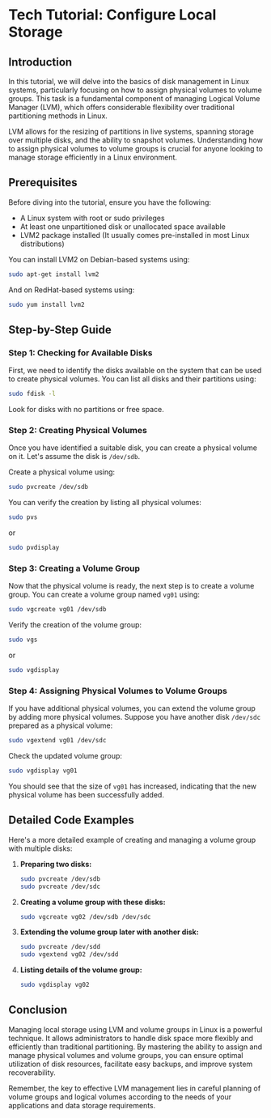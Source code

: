 # Tech Tutorial: Configure Local Storage

## Introduction

In this tutorial, we will delve into the basics of disk management in Linux systems, particularly focusing on how to assign physical volumes to volume groups. This task is a fundamental component of managing Logical Volume Manager (LVM), which offers considerable flexibility over traditional partitioning methods in Linux.

LVM allows for the resizing of partitions in live systems, spanning storage over multiple disks, and the ability to snapshot volumes. Understanding how to assign physical volumes to volume groups is crucial for anyone looking to manage storage efficiently in a Linux environment.

## Prerequisites

Before diving into the tutorial, ensure you have the following:
- A Linux system with root or sudo privileges
- At least one unpartitioned disk or unallocated space available
- LVM2 package installed (It usually comes pre-installed in most Linux distributions)

You can install LVM2 on Debian-based systems using:

```bash
sudo apt-get install lvm2
```

And on RedHat-based systems using:

```bash
sudo yum install lvm2
```

## Step-by-Step Guide

### Step 1: Checking for Available Disks

First, we need to identify the disks available on the system that can be used to create physical volumes. You can list all disks and their partitions using:

```bash
sudo fdisk -l
```

Look for disks with no partitions or free space.

### Step 2: Creating Physical Volumes

Once you have identified a suitable disk, you can create a physical volume on it. Let's assume the disk is `/dev/sdb`.

Create a physical volume using:

```bash
sudo pvcreate /dev/sdb
```

You can verify the creation by listing all physical volumes:

```bash
sudo pvs
```

or

```bash
sudo pvdisplay
```

### Step 3: Creating a Volume Group

Now that the physical volume is ready, the next step is to create a volume group. You can create a volume group named `vg01` using:

```bash
sudo vgcreate vg01 /dev/sdb
```

Verify the creation of the volume group:

```bash
sudo vgs
```

or

```bash
sudo vgdisplay
```

### Step 4: Assigning Physical Volumes to Volume Groups

If you have additional physical volumes, you can extend the volume group by adding more physical volumes. Suppose you have another disk `/dev/sdc` prepared as a physical volume:

```bash
sudo vgextend vg01 /dev/sdc
```

Check the updated volume group:

```bash
sudo vgdisplay vg01
```

You should see that the size of `vg01` has increased, indicating that the new physical volume has been successfully added.

## Detailed Code Examples

Here's a more detailed example of creating and managing a volume group with multiple disks:

1. **Preparing two disks:**

   ```bash
   sudo pvcreate /dev/sdb
   sudo pvcreate /dev/sdc
   ```

2. **Creating a volume group with these disks:**

   ```bash
   sudo vgcreate vg02 /dev/sdb /dev/sdc
   ```

3. **Extending the volume group later with another disk:**

   ```bash
   sudo pvcreate /dev/sdd
   sudo vgextend vg02 /dev/sdd
   ```

4. **Listing details of the volume group:**

   ```bash
   sudo vgdisplay vg02
   ```

## Conclusion

Managing local storage using LVM and volume groups in Linux is a powerful technique. It allows administrators to handle disk space more flexibly and efficiently than traditional partitioning. By mastering the ability to assign and manage physical volumes and volume groups, you can ensure optimal utilization of disk resources, facilitate easy backups, and improve system recoverability.

Remember, the key to effective LVM management lies in careful planning of volume groups and logical volumes according to the needs of your applications and data storage requirements.
